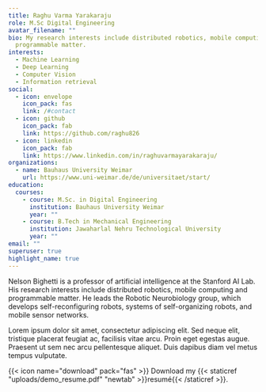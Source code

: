 ```yaml
---
title: Raghu Varma Yarakaraju
role: M.Sc Digital Engineering
avatar_filename: ""
bio: My research interests include distributed robotics, mobile computing and
  programmable matter.
interests:
  - Machine Learning
  - Deep Learning
  - Computer Vision
  - Information retrieval
social:
  - icon: envelope
    icon_pack: fas
    link: /#contact
  - icon: github
    icon_pack: fab
    link: https://github.com/raghu826
  - icon: linkedin
    icon_pack: fab
    link: https://www.linkedin.com/in/raghuvarmayarakaraju/
organizations:
  - name: Bauhaus University Weimar
    url: https://www.uni-weimar.de/de/universitaet/start/
education:
  courses:
    - course: M.Sc. in Digital Engineering
      institution: Bauhaus University Weimar
      year: ""
    - course: B.Tech in Mechanical Engineering
      institution: Jawaharlal Nehru Technological University
      year: ""
email: ""
superuser: true
highlight_name: true
---
```


Nelson Bighetti is a professor of artificial intelligence at the Stanford AI Lab. His research interests include distributed robotics, mobile computing and programmable matter. He leads the Robotic Neurobiology group, which develops self-reconfiguring robots, systems of self-organizing robots, and mobile sensor networks.

Lorem ipsum dolor sit amet, consectetur adipiscing elit. Sed neque elit, tristique placerat feugiat ac, facilisis vitae arcu. Proin eget egestas augue. Praesent ut sem nec arcu pellentesque aliquet. Duis dapibus diam vel metus tempus vulputate.

{{< icon name="download" pack="fas" >}} Download my {{< staticref "uploads/demo_resume.pdf" "newtab" >}}resumé{{< /staticref >}}.
